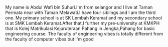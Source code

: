My name is Abdul Wafi bin Suhuri.I'm from selangor and I live at Taman Permata near with Taman Melawati.I have four siblings and I am the third one.
My primary school is at SK Lembah Keramat and my secondary school is at SMK Lembah Keramat.After that,I further my pre-university at KMKPH that is Kolej Matrikulasi Kejuruteraan Pahang in Jengka,Pahang for basic engineering course.
The faculty of engineering vibes is totally different from the faculty of computer vibes but I'm good

